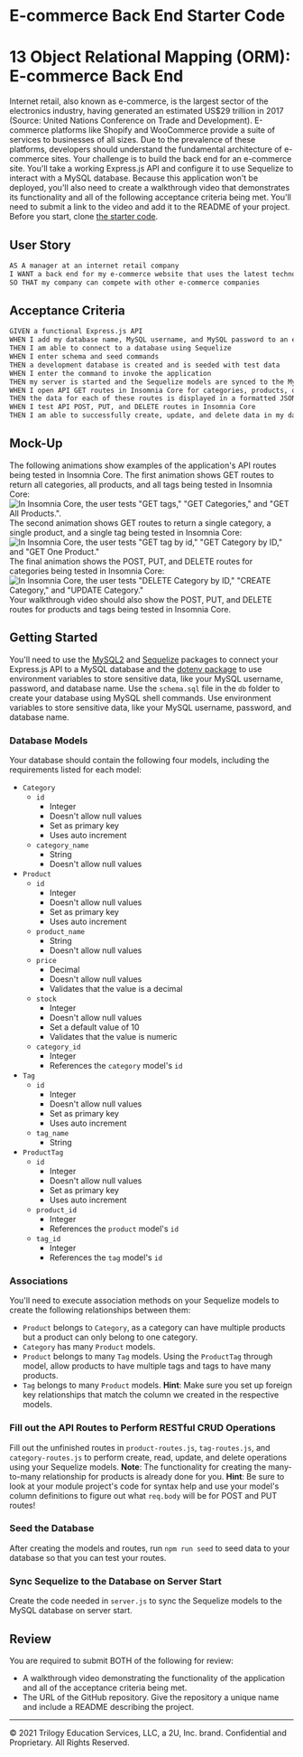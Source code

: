 # E-commerce Back End Starter Code

# 13 Object Relational Mapping (ORM): E-commerce Back End
Internet retail, also known as e-commerce, is the largest sector of the electronics industry, having generated an estimated US$29 trillion in 2017 (Source: United Nations Conference on Trade and Development). E-commerce platforms like Shopify and WooCommerce provide a suite of services to businesses of all sizes. Due to the prevalence of these platforms, developers should understand the fundamental architecture of e-commerce sites.
Your challenge is to build the back end for an e-commerce site. You'll take a working Express.js API and configure it to use Sequelize to interact with a MySQL database.
Because this application won't be deployed, you'll also need to create a walkthrough video that demonstrates its functionality and all of the following acceptance criteria being met. You'll need to submit a link to the video and add it to the README of your project.
Before you start, clone [the starter code](https://github.com/coding-boot-camp/fantastic-umbrella).
## User Story
```md
AS A manager at an internet retail company
I WANT a back end for my e-commerce website that uses the latest technologies
SO THAT my company can compete with other e-commerce companies
```
## Acceptance Criteria
```md
GIVEN a functional Express.js API
WHEN I add my database name, MySQL username, and MySQL password to an environment variable file
THEN I am able to connect to a database using Sequelize
WHEN I enter schema and seed commands
THEN a development database is created and is seeded with test data
WHEN I enter the command to invoke the application
THEN my server is started and the Sequelize models are synced to the MySQL database
WHEN I open API GET routes in Insomnia Core for categories, products, or tags
THEN the data for each of these routes is displayed in a formatted JSON
WHEN I test API POST, PUT, and DELETE routes in Insomnia Core
THEN I am able to successfully create, update, and delete data in my database
```
## Mock-Up
The following animations show examples of the application's API routes being tested in Insomnia Core.
The first animation shows GET routes to return all categories, all products, and all tags being tested in Insomnia Core:
![In Insomnia Core, the user tests "GET tags," "GET Categories," and "GET All Products.".](./Assets/13-orm-homework-demo-01.gif)
The second animation shows GET routes to return a single category, a single product, and a single tag being tested in Insomnia Core:
![In Insomnia Core, the user tests "GET tag by id," "GET Category by ID," and "GET One Product."](./Assets/13-orm-homework-demo-02.gif)
The final animation shows the POST, PUT, and DELETE routes for categories being tested in Insomnia Core:
![In Insomnia Core, the user tests "DELETE Category by ID," "CREATE Category," and "UPDATE Category."](./Assets/13-orm-homework-demo-03.gif)
Your walkthrough video should also show the POST, PUT, and DELETE routes for products and tags being tested in Insomnia Core.
## Getting Started
You'll need to use the [MySQL2](https://www.npmjs.com/package/mysql2) and [Sequelize](https://www.npmjs.com/package/sequelize) packages to connect your Express.js API to a MySQL database and the [dotenv package](https://www.npmjs.com/package/dotenv) to use environment variables to store sensitive data, like your MySQL username, password, and database name.
Use the `schema.sql` file in the `db` folder to create your database using MySQL shell commands. Use environment variables to store sensitive data, like your MySQL username, password, and database name.
### Database Models
Your database should contain the following four models, including the requirements listed for each model:
* `Category`
  * `id`
    * Integer
    * Doesn't allow null values
    * Set as primary key
    * Uses auto increment
  * `category_name`
    * String
    * Doesn't allow null values
* `Product`
  * `id`
    * Integer
    * Doesn't allow null values
    * Set as primary key
    * Uses auto increment
  * `product_name`
    * String
    * Doesn't allow null values
  * `price`
    * Decimal
    * Doesn't allow null values
    * Validates that the value is a decimal
  * `stock`
    * Integer
    * Doesn't allow null values
    * Set a default value of 10
    * Validates that the value is numeric
  * `category_id`
    * Integer
    * References the `category` model's `id` 
* `Tag`
  * `id`
    * Integer
    * Doesn't allow null values
    * Set as primary key
    * Uses auto increment
  * `tag_name`
    * String
* `ProductTag`
  * `id`
    * Integer
    * Doesn't allow null values
    * Set as primary key
    * Uses auto increment
  * `product_id`
    * Integer
    * References the `product` model's `id`
  * `tag_id`
    * Integer
    * References the `tag` model's `id`
### Associations
You'll need to execute association methods on your Sequelize models to create the following relationships between them:
* `Product` belongs to `Category`, as a category can have multiple products but a product can only belong to one category.
* `Category` has many `Product` models.
* `Product` belongs to many `Tag` models. Using the `ProductTag` through model, allow products to have multiple tags and tags to have many products.
* `Tag` belongs to many `Product` models.
**Hint**: Make sure you set up foreign key relationships that match the column we created in the respective models.
### Fill out the API Routes to Perform RESTful CRUD Operations
Fill out the unfinished routes in `product-routes.js`, `tag-routes.js`, and `category-routes.js` to perform create, read, update, and delete operations using your Sequelize models.
**Note**: The functionality for creating the many-to-many relationship for products is already done for you.
**Hint**: Be sure to look at your module project's code for syntax help and use your model's column definitions to figure out what `req.body` will be for POST and PUT routes!
### Seed the Database
After creating the models and routes, run `npm run seed` to seed data to your database so that you can test your routes.
### Sync Sequelize to the Database on Server Start
Create the code needed in `server.js` to sync the Sequelize models to the MySQL database on server start.
## Review
You are required to submit BOTH of the following for review:
* A walkthrough video demonstrating the functionality of the application and all of the acceptance criteria being met.
* The URL of the GitHub repository. Give the repository a unique name and include a README describing the project.
- - -
© 2021 Trilogy Education Services, LLC, a 2U, Inc. brand. Confidential and Proprietary. All Rights Reserved.